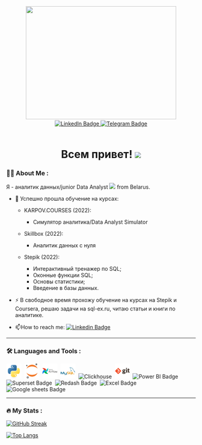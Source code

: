 <div id="header" align="center"> 
  <img src="https://media.giphy.com/media/hpXdHPfFI5wTABdDx9/giphy.gif" width="400" height="300"/>  
 </div> 
  
  
 <div id="badges" align="center">
  <a href="https://www.linkedin.com/in/%D0%B8%D1%80%D0%B8%D0%BD%D0%B0-%D0%B0%D0%BA%D1%81%D0%B0%D0%BA%D0%B0%D0%BB-474547242?lipi=urn%3Ali%3Apage%3Ad_flagship3_profile_view_base_contact_details%3B31AZ8pP9QRaviTuWqYs4vA%3D%3D">
    <img src="https://img.shields.io/badge/LinkedIn-blue?style=for-the-badge&logo=linkedin&logoColor=white" alt="LinkedIn Badge"/>
  </a>
  <a href="https://t.me/Irina_Aksakal">
    <img src="https://img.shields.io/badge/Telegram-blue?style=for-the-badge&logo=telegram&logoColor=white" alt="Telegram Badge"/>
  </a>
</div>
  

 <div id="badges" align="center">
  <img src="https://komarev.com/ghpvc/?username=IrynaAksakal&style=flat-square&color=blue" alt=""/>
 </div> 
  
 <h1 align="center">
  Всем привет!
  <img src="https://media.giphy.com/media/hvRJCLFzcasrR4ia7z/giphy.gif" width="30px"/>
</h1> 
 
</div>



### :woman_technologist: About Me :
Я - аналитик данных/junior Data Analyst <img src="https://media.giphy.com/media/WUlplcMpOCEmTGBtBW/giphy.gif" width="30"> from Belarus.
- :telescope: Успешно прошла обучение на курсах:

  * KARPOV.COURSES (2022):
    + Симулятор аналитика/Data Analyst Simulator

  * Skillbox (2022):
    + Аналитик данных с нуля

  * Stepik (2022):
     + Интерактивный тренажер по SQL;
     + Оконные функции SQL;
     + Основы статистики;
     + Введение в базы данных.
     
- :zap: В свободное время прохожу обучение на курсах на Stepik и Coursera, решаю задачи на sql-ex.ru, читаю статьи и книги по аналитике.
- :mailbox:How to reach me: [![Linkedin Badge](https://img.shields.io/badge/-aksakal-blue?style=flat&logo=Linkedin&logoColor=white)](https://www.linkedin.com/in/%D0%B8%D1%80%D0%B8%D0%BD%D0%B0-%D0%B0%D0%BA%D1%81%D0%B0%D0%BA%D0%B0%D0%BB-474547242?lipi=urn%3Ali%3Apage%3Ad_flagship3_profile_view_base_contact_details%3B31AZ8pP9QRaviTuWqYs4vA%3D%3D)
  <div> 
  
--- 
### :hammer_and_wrench: Languages and Tools : 

  
  <div>
  <img src="https://github.com/devicons/devicon/blob/master/icons/python/python-original.svg" title="Python" alt="Python" width="40" height="40"/>&nbsp;
  <img src="https://github.com/devicons/devicon/blob/master/icons/jupyter/jupyter-original.svg" title="Jupyter" alt="Jupyter" width="40" height="40"/>&nbsp;
  <img src="https://github.com/devicons/devicon/blob/add_stackoverflow/icons/apacheairflow/apacheairflow-original-wordmark.svg" title="ApacheAirflow" alt="MySQL" width="40" height="40"/>&nbsp;
  <img src="https://github.com/devicons/devicon/blob/master/icons/mysql/mysql-original-wordmark.svg" title="MySQL" alt="MySQL" width="40" height="40"/>&nbsp;
  <img src="https://github.com/simple-icons/simple-icons/blob/develop/icons/clickhouse.svg" title="Clickhouse" alt="Clickhouse" width="40" height="40"/>&nbsp;
  <img src="https://github.com/devicons/devicon/blob/master/icons/git/git-original-wordmark.svg" title="Git" **alt="Git" width="40" height="40"/>&nbsp;
  <img src="https://img.shields.io/badge/Power BI-white?style=for-the-badge&logo=Power BI&logoColor=yellow" alt="Power BI Badge"/>&nbsp;
  <img src="https://img.shields.io/badge/Superset-blue?style=for-the-badge&logo=Superset&logoColor=grey" alt="Superset Badge"/>&nbsp;
  <img src="https://img.shields.io/badge/Redash-red?style=for-the-badge&logo=Redash&logoColor=white" alt="Redash Badge"/>&nbsp;
  <img src="https://img.shields.io/badge/Excel-green?style=for-the-badge&logo=Excel&logoColor=white" alt="Excel Badge"/>&nbsp;
  <img src="https://img.shields.io/badge/Google sheets-white?style=for-the-badge&logo=Google sheets&logoColor=green" alt="Google sheets Badge"/>
  </div>

  
---

### :fire: My Stats :
 [![GitHub Streak](http://github-readme-streak-stats.herokuapp.com?user=IrynaAksakal&theme=dark&background=000000)](https://git.io/streak-stats)

  
  [![Top Langs](https://github-readme-stats.vercel.app/api/top-langs/?username=IrynaAksakal&layout=compact&theme=vision-friendly-dark)](https://github.com/anuraghazra/github-readme-stats)
